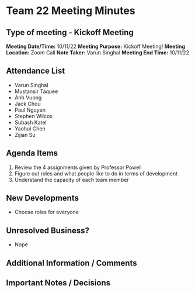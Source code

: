# Team 22 Meeting Minutes
## Type of meeting - Kickoff Meeting

**Meeting Date/Time:**   10/11/22 
**Meeting Purpose:**   Kickoff Meeting!
**Meeting Location:**   Zoom Call
**Note Taker:** Varun Singhal
**Meeting End Time:** 10/11/22

## Attendance List
- Varun Singhal
- Mustansir Taquee
- Anh Vuong
- Jack Chou
- Paul Nguyen
- Stephen Wilcox
- Subash Katel
- Yaohui Chen
- Zijian Su

## Agenda Items 
1. Review the 4 assignments given by Professor Powell
2. Figure out roles and what people like to do in terms of development
3. Understand the capacity of each team member

## New Developments
- Choose roles for everyone

## Unresolved Business?
- Nope

## Additional Information / Comments

## Important Notes / Decisions

